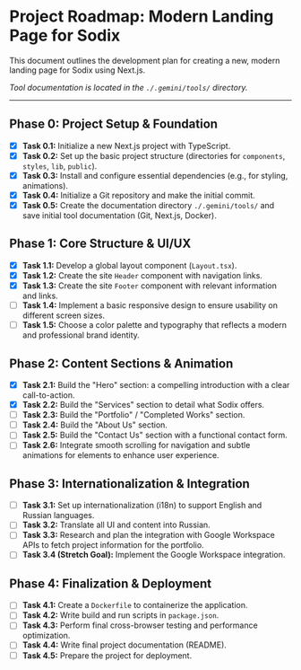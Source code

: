 # Project Roadmap: Modern Landing Page for Sodix

This document outlines the development plan for creating a new, modern landing page for Sodix using Next.js.

*Tool documentation is located in the `./.gemini/tools/` directory.*

---

## Phase 0: Project Setup & Foundation

- [x] **Task 0.1:** Initialize a new Next.js project with TypeScript.
- [x] **Task 0.2:** Set up the basic project structure (directories for `components`, `styles`, `lib`, `public`).
- [x] **Task 0.3:** Install and configure essential dependencies (e.g., for styling, animations).
- [x] **Task 0.4:** Initialize a Git repository and make the initial commit.
- [x] **Task 0.5:** Create the documentation directory `./.gemini/tools/` and save initial tool documentation (Git, Next.js, Docker).

## Phase 1: Core Structure & UI/UX

- [x] **Task 1.1:** Develop a global layout component (`Layout.tsx`).
- [x] **Task 1.2:** Create the site `Header` component with navigation links.
- [x] **Task 1.3:** Create the site `Footer` component with relevant information and links.
- [ ] **Task 1.4:** Implement a basic responsive design to ensure usability on different screen sizes.
- [ ] **Task 1.5:** Choose a color palette and typography that reflects a modern and professional brand identity.

## Phase 2: Content Sections & Animation

- [x] **Task 2.1:** Build the "Hero" section: a compelling introduction with a clear call-to-action.
- [x] **Task 2.2:** Build the "Services" section to detail what Sodix offers.
- [ ] **Task 2.3:** Build the "Portfolio" / "Completed Works" section.
- [ ] **Task 2.4:** Build the "About Us" section.
- [ ] **Task 2.5:** Build the "Contact Us" section with a functional contact form.
- [ ] **Task 2.6:** Integrate smooth scrolling for navigation and subtle animations for elements to enhance user experience.

## Phase 3: Internationalization & Integration

- [ ] **Task 3.1:** Set up internationalization (i18n) to support English and Russian languages.
- [ ] **Task 3.2:** Translate all UI and content into Russian.
- [ ] **Task 3.3:** Research and plan the integration with Google Workspace APIs to fetch project information for the portfolio.
- [ ] **Task 3.4 (Stretch Goal):** Implement the Google Workspace integration.

## Phase 4: Finalization & Deployment

- [ ] **Task 4.1:** Create a `Dockerfile` to containerize the application.
- [ ] **Task 4.2:** Write build and run scripts in `package.json`.
- [ ] **Task 4.3:** Perform final cross-browser testing and performance optimization.
- [ ] **Task 4.4:** Write final project documentation (README).
- [ ] **Task 4.5:** Prepare the project for deployment.
